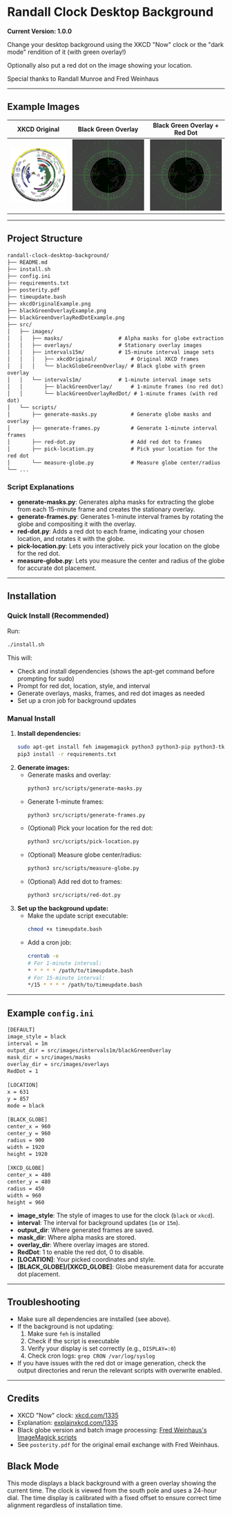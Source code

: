 # Randall Clock Desktop Background

**Current Version: 1.0.0**

Change your desktop background using the XKCD "Now" clock or the "dark mode" rendition of it (with green overlay!)

Optionally also put a red dot on the image showing your location.

Special thanks to Randall Munroe and Fred Weinhaus

---

## Example Images

| XKCD Original | Black Green Overlay | Black Green Overlay + Red Dot |
|:-------------:|:------------------:|:-----------------------------:|
| ![XKCD Original Example](xkcdOriginalExample.png) | ![Black Green Overlay Example](blackGreenOverlayExample.png) | ![Black Green Overlay with Red Dot Example](blackGreenOverlayRedDotExample.png) |

---

## Project Structure

```
randall-clock-desktop-background/
├── README.md
├── install.sh
├── config.ini
├── requirements.txt
├── posterity.pdf
├── timeupdate.bash
├── xkcdOriginalExample.png
├── blackGreenOverlayExample.png
├── blackGreenOverlayRedDotExample.png
├── src/
│   ├── images/
│   │   ├── masks/                  # Alpha masks for globe extraction
│   │   ├── overlays/               # Stationary overlay images
│   │   ├── intervals15m/           # 15-minute interval image sets
│   │   │   ├── xkcdOriginal/           # Original XKCD frames
│   │   │   └── blackGlobeGreenOverlay/ # Black globe with green overlay
│   │   └── intervals1m/            # 1-minute interval image sets
│   │       ├── blackGreenOverlay/      # 1-minute frames (no red dot)
│   │       └── blackGreenOverlayRedDot/ # 1-minute frames (with red dot)
│   └── scripts/
│       ├── generate-masks.py           # Generate globe masks and overlay
│       ├── generate-frames.py          # Generate 1-minute interval frames
│       ├── red-dot.py                  # Add red dot to frames
│       ├── pick-location.py            # Pick your location for the red dot
│       └── measure-globe.py            # Measure globe center/radius
└── ...
```

### Script Explanations
- **generate-masks.py**: Generates alpha masks for extracting the globe from each 15-minute frame and creates the stationary overlay.
- **generate-frames.py**: Generates 1-minute interval frames by rotating the globe and compositing it with the overlay.
- **red-dot.py**: Adds a red dot to each frame, indicating your chosen location, and rotates it with the globe.
- **pick-location.py**: Lets you interactively pick your location on the globe for the red dot.
- **measure-globe.py**: Lets you measure the center and radius of the globe for accurate dot placement.

---

## Installation

### Quick Install (Recommended)

Run:
```bash
./install.sh
```
This will:
- Check and install dependencies (shows the apt-get command before prompting for sudo)
- Prompt for red dot, location, style, and interval
- Generate overlays, masks, frames, and red dot images as needed
- Set up a cron job for background updates

### Manual Install

1. **Install dependencies:**
   ```bash
   sudo apt-get install feh imagemagick python3 python3-pip python3-tk python3-pil python3-numpy
   pip3 install -r requirements.txt
   ```
2. **Generate images:**
   - Generate masks and overlay:
     ```bash
     python3 src/scripts/generate-masks.py
     ```
   - Generate 1-minute frames:
     ```bash
     python3 src/scripts/generate-frames.py
     ```
   - (Optional) Pick your location for the red dot:
     ```bash
     python3 src/scripts/pick-location.py
     ```
   - (Optional) Measure globe center/radius:
     ```bash
     python3 src/scripts/measure-globe.py
     ```
   - (Optional) Add red dot to frames:
     ```bash
     python3 src/scripts/red-dot.py
     ```
3. **Set up the background update:**
   - Make the update script executable:
     ```bash
     chmod +x timeupdate.bash
     ```
   - Add a cron job:
     ```bash
     crontab -e
     # For 1-minute interval:
     * * * * * /path/to/timeupdate.bash
     # For 15-minute interval:
     */15 * * * * /path/to/timeupdate.bash
     ```

---

## Example `config.ini`

```
[DEFAULT]
image_style = black
interval = 1m
output_dir = src/images/intervals1m/blackGreenOverlay
mask_dir = src/images/masks
overlay_dir = src/images/overlays
RedDot = 1

[LOCATION]
x = 631
y = 857
mode = black

[BLACK_GLOBE]
center_x = 960
center_y = 960
radius = 900
width = 1920
height = 1920

[XKCD_GLOBE]
center_x = 480
center_y = 480
radius = 450
width = 960
height = 960
```

- **image_style**: The style of images to use for the clock (`black` or `xkcd`).
- **interval**: The interval for background updates (`1m` or `15m`).
- **output_dir**: Where generated frames are saved.
- **mask_dir**: Where alpha masks are stored.
- **overlay_dir**: Where overlay images are stored.
- **RedDot**: 1 to enable the red dot, 0 to disable.
- **[LOCATION]**: Your picked coordinates and style.
- **[BLACK_GLOBE]/[XKCD_GLOBE]**: Globe measurement data for accurate dot placement.

---

## Troubleshooting

- Make sure all dependencies are installed (see above).
- If the background is not updating:
  1. Make sure `feh` is installed
  2. Check if the script is executable
  3. Verify your display is set correctly (e.g., `DISPLAY=:0`)
  4. Check cron logs: `grep CRON /var/log/syslog`
- If you have issues with the red dot or image generation, check the output directories and rerun the relevant scripts with overwrite enabled.

---

## Credits

- XKCD "Now" clock: [xkcd.com/1335](https://xkcd.com/1335)
- Explanation: [explainxkcd.com/1335](https://explainxkcd.com/1335)
- Black globe version and batch image processing: [Fred Weinhaus's ImageMagick scripts](http://www.fmwconcepts.com/imagemagick/index.php)
- See `posterity.pdf` for the original email exchange with Fred Weinhaus.

## Black Mode
This mode displays a black background with a green overlay showing the current time. The clock is viewed from the south pole and uses a 24-hour dial. The time display is calibrated with a fixed offset to ensure correct time alignment regardless of installation time.
